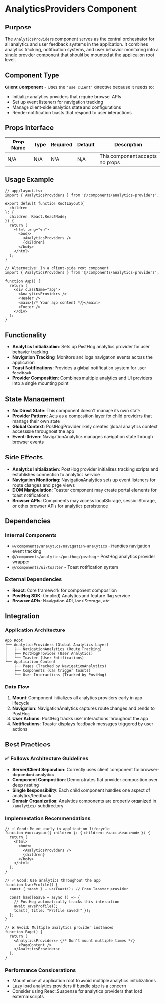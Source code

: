 # AnalyticsProviders Component

## Purpose

The `AnalyticsProviders` component serves as the central orchestrator for all analytics and user feedback systems in the application. It combines analytics tracking, notification systems, and user behavior monitoring into a single provider component that should be mounted at the application root level.

## Component Type

**Client Component** - Uses the `'use client'` directive because it needs to:
- Initialize analytics providers that require browser APIs
- Set up event listeners for navigation tracking
- Manage client-side analytics state and configurations
- Render notification toasts that respond to user interactions

## Props Interface

| Prop Name | Type | Required | Default | Description |
|-----------|------|----------|---------|-------------|
| N/A | N/A | N/A | N/A | This component accepts no props |

## Usage Example

```tsx
// app/layout.tsx
import { AnalyticsProviders } from '@/components/analytics-providers';

export default function RootLayout({
  children,
}: {
  children: React.ReactNode;
}) {
  return (
    <html lang="en">
      <body>
        <AnalyticsProviders />
        {children}
      </body>
    </html>
  );
}

// Alternative: In a client-side root component
import { AnalyticsProviders } from '@/components/analytics-providers';

function App() {
  return (
    <div className="app">
      <AnalyticsProviders />
      <Header />
      <main>{/* Your app content */}</main>
      <Footer />
    </div>
  );
}
```

## Functionality

- **Analytics Initialization**: Sets up PostHog analytics provider for user behavior tracking
- **Navigation Tracking**: Monitors and logs navigation events across the application
- **Toast Notifications**: Provides a global notification system for user feedback
- **Provider Composition**: Combines multiple analytics and UI providers into a single mounting point

## State Management

- **No Direct State**: This component doesn't manage its own state
- **Provider Pattern**: Acts as a composition layer for child providers that manage their own state
- **Global Context**: PostHogProvider likely creates global analytics context accessible throughout the app
- **Event-Driven**: NavigationAnalytics manages navigation state through browser events

## Side Effects

- **Analytics Initialization**: PostHog provider initializes tracking scripts and establishes connection to analytics service
- **Navigation Monitoring**: NavigationAnalytics sets up event listeners for route changes and page views
- **DOM Manipulation**: Toaster component may create portal elements for toast notifications
- **Browser APIs**: Components may access localStorage, sessionStorage, or other browser APIs for analytics persistence

## Dependencies

### Internal Components
- `@/components/analytics/navigation-analytics` - Handles navigation event tracking
- `@/components/analytics/posthog/posthog` - PostHog analytics provider wrapper
- `@/components/ui/toaster` - Toast notification system

### External Dependencies
- **React**: Core framework for component composition
- **PostHog SDK**: (Implied) Analytics and feature flag service
- **Browser APIs**: Navigation API, localStorage, etc.

## Integration

### Application Architecture
```
App Root
├── AnalyticsProviders (Global Analytics Layer)
│   ├── NavigationAnalytics (Route Tracking)
│   ├── PostHogProvider (User Analytics)
│   └── Toaster (User Notifications)
└── Application Content
    ├── Pages (Tracked by NavigationAnalytics)
    ├── Components (Can trigger toasts)
    └── User Interactions (Tracked by PostHog)
```

### Data Flow
1. **Mount**: Component initializes all analytics providers early in app lifecycle
2. **Navigation**: NavigationAnalytics captures route changes and sends to PostHog
3. **User Actions**: PostHog tracks user interactions throughout the app
4. **Notifications**: Toaster displays feedback messages triggered by user actions

## Best Practices

### ✅ Follows Architecture Guidelines

- **Server/Client Separation**: Correctly uses client component for browser-dependent analytics
- **Component Composition**: Demonstrates flat provider composition over deep nesting
- **Single Responsibility**: Each child component handles one aspect of analytics/feedback
- **Domain Organization**: Analytics components are properly organized in `/analytics/` subdirectory

### Implementation Recommendations

```tsx
// ✅ Good: Mount early in application lifecycle
function RootLayout({ children }: { children: React.ReactNode }) {
  return (
    <html>
      <body>
        <AnalyticsProviders />
        {children}
      </body>
    </html>
  );
}

// ✅ Good: Use analytics throughout the app
function UserProfile() {
  const { toast } = useToast(); // From Toaster provider
  
  const handleSave = async () => {
    // PostHog automatically tracks this interaction
    await saveProfile();
    toast({ title: "Profile saved!" });
  };
}

// ❌ Avoid: Multiple analytics provider instances
function Page() {
  return (
    <AnalyticsProviders> {/* Don't mount multiple times */}
      <PageContent />
    </AnalyticsProviders>
  );
}
```

### Performance Considerations
- Mount once at application root to avoid multiple analytics initializations
- Lazy load analytics providers if bundle size is a concern
- Consider using React.Suspense for analytics providers that load external scripts